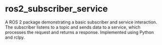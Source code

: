 # ros2_subscriber_service
A ROS 2 package demonstrating a basic subscriber and service interaction. The subscriber listens to a topic and sends data to a service, which processes the request and returns a response. Implemented using Python and rclpy.
